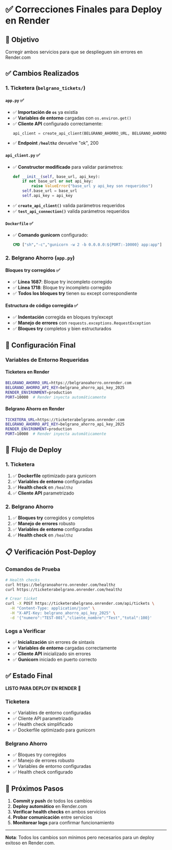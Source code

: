 # ✅ Correcciones Finales para Deploy en Render

## 🎯 Objetivo
Corregir ambos servicios para que se desplieguen sin errores en Render.com

## ✅ Cambios Realizados

### **1. Ticketera (`belgrano_tickets/`)**

#### **`app.py`** ✅
- ✅ **Importación de `os`** ya existía
- ✅ **Variables de entorno** cargadas con `os.environ.get()`
- ✅ **Cliente API** configurado correctamente:
  ```python
  api_client = create_api_client(BELGRANO_AHORRO_URL, BELGRANO_AHORRO_API_KEY)
  ```
- ✅ **Endpoint `/healthz`** devuelve "ok", 200

#### **`api_client.py`** ✅
- ✅ **Constructor modificado** para validar parámetros:
  ```python
  def __init__(self, base_url, api_key):
      if not base_url or not api_key:
          raise ValueError("base_url y api_key son requeridos")
      self.base_url = base_url
      self.api_key = api_key
  ```
- ✅ **`create_api_client()`** valida parámetros requeridos
- ✅ **`test_api_connection()`** valida parámetros requeridos

#### **`Dockerfile`** ✅
- ✅ **Comando gunicorn** configurado:
  ```dockerfile
  CMD ["sh","-c","gunicorn -w 2 -b 0.0.0.0:${PORT:-10000} app:app"]
  ```

### **2. Belgrano Ahorro (`app.py`)**

#### **Bloques try corregidos** ✅
- ✅ **Línea 1687**: Bloque try incompleto corregido
- ✅ **Línea 1718**: Bloque try incompleto corregido
- ✅ **Todos los bloques try** tienen su except correspondiente

#### **Estructura de código corregida** ✅
- ✅ **Indentación** corregida en bloques try/except
- ✅ **Manejo de errores** con `requests.exceptions.RequestException`
- ✅ **Bloques try** completos y bien estructurados

## 🔧 Configuración Final

### **Variables de Entorno Requeridas**

#### **Ticketera en Render**
```bash
BELGRANO_AHORRO_URL=https://belgranoahorro.onrender.com
BELGRANO_AHORRO_API_KEY=belgrano_ahorro_api_key_2025
RENDER_ENVIRONMENT=production
PORT=10000  # Render inyecta automáticamente
```

#### **Belgrano Ahorro en Render**
```bash
TICKETERA_URL=https://ticketerabelgrano.onrender.com
BELGRANO_AHORRO_API_KEY=belgrano_ahorro_api_key_2025
RENDER_ENVIRONMENT=production
PORT=10000  # Render inyecta automáticamente
```

## 🚀 Flujo de Deploy

### **1. Ticketera**
1. ✅ **Dockerfile** optimizado para gunicorn
2. ✅ **Variables de entorno** configuradas
3. ✅ **Health check** en `/healthz`
4. ✅ **Cliente API** parametrizado

### **2. Belgrano Ahorro**
1. ✅ **Bloques try** corregidos y completos
2. ✅ **Manejo de errores** robusto
3. ✅ **Variables de entorno** configuradas
4. ✅ **Health check** en `/healthz`

## 📋 Verificación Post-Deploy

### **Comandos de Prueba**
```bash
# Health checks
curl https://belgranoahorro.onrender.com/healthz
curl https://ticketerabelgrano.onrender.com/healthz

# Crear ticket
curl -X POST https://ticketerabelgrano.onrender.com/api/tickets \
  -H "Content-Type: application/json" \
  -H "X-API-Key: belgrano_ahorro_api_key_2025" \
  -d '{"numero":"TEST-001","cliente_nombre":"Test","total":100}'
```

### **Logs a Verificar**
- ✅ **Inicialización** sin errores de sintaxis
- ✅ **Variables de entorno** cargadas correctamente
- ✅ **Cliente API** inicializado sin errores
- ✅ **Gunicorn** iniciado en puerto correcto

## ✅ Estado Final

**LISTO PARA DEPLOY EN RENDER** 🚀

### **Ticketera**
- ✅ Variables de entorno configuradas
- ✅ Cliente API parametrizado
- ✅ Health check simplificado
- ✅ Dockerfile optimizado para gunicorn

### **Belgrano Ahorro**
- ✅ Bloques try corregidos
- ✅ Manejo de errores robusto
- ✅ Variables de entorno configuradas
- ✅ Health check configurado

## 🎯 Próximos Pasos

1. **Commit y push** de todos los cambios
2. **Deploy automático** en Render.com
3. **Verificar health checks** en ambos servicios
4. **Probar comunicación** entre servicios
5. **Monitorear logs** para confirmar funcionamiento

---

**Nota**: Todos los cambios son mínimos pero necesarios para un deploy exitoso en Render.com.

